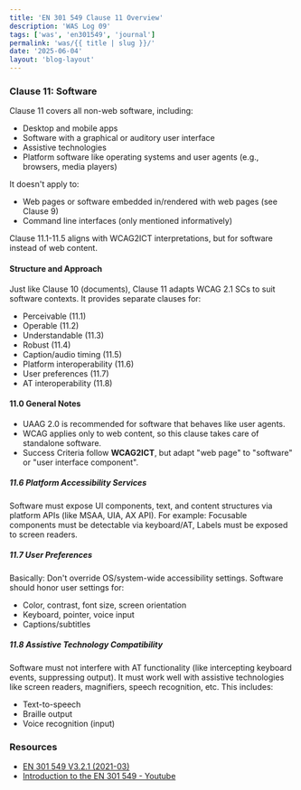 ```yaml
---
title: 'EN 301 549 Clause 11 Overview'
description: 'WAS Log 09'
tags: ['was', 'en301549', 'journal']
permalink: 'was/{{ title | slug }}/'
date: '2025-06-04'
layout: 'blog-layout'
---
```


<div class="blog">
  <h3>Clause 11: Software</h3>
  <p>Clause 11 covers all non-web software, including:</p>
  <ul>
    <li>Desktop and mobile apps</li>
    <li>Software with a graphical or auditory user interface</li>
    <li>Assistive technologies</li>
    <li>Platform software like operating systems and user agents (e.g., browsers, media players)</li>
  </ul>
  <p>It doesn't apply to:</p>
  <ul>
    <li>Web pages or software embedded in/rendered with web pages (see Clause 9)</li>
    <li>Command line interfaces (only mentioned informatively)</li>
  </ul>
  <p>Clause 11.1-11.5 aligns with WCAG2ICT interpretations, but for software instead of web content.</p>

  <h4>Structure and Approach</h4>
  <p>Just like Clause 10 (documents), Clause 11 adapts WCAG 2.1 SCs to suit software contexts. It provides separate
    clauses
    for:</p>
  <ul>
    <li>Perceivable (11.1)</li>
    <li>Operable (11.2)</li>
    <li>Understandable (11.3)</li>
    <li>Robust (11.4)</li>
    <li>Caption/audio timing (11.5)</li>
    <li>Platform interoperability (11.6)</li>
    <li>User preferences (11.7)</li>
    <li>AT interoperability (11.8)</li>
  </ul>

  <h4>11.0 General Notes</h4>
  <ul>
    <li>UAAG 2.0 is recommended for software that behaves like user agents.</li>
    <li>WCAG applies only to web content, so this clause takes care of standalone software.</li>
    <li>Success Criteria follow <strong>WCAG2ICT</strong>, but adapt "web page" to "software" or "user interface
      component".</li>
  </ul>

  <h5>11.6 Platform Accessibility Services</h5>
  <p>Software must expose UI components, text, and content structures via platform APIs (like MSAA, UIA, AX API). For
    example: Focusable components must be detectable via keyboard/AT, Labels must be exposed to screen readers.</p>
  <h5>11.7 User Preferences</h5>
  <p>Basically: Don't override OS/system-wide accessibility settings. Software should honor user settings for:</p>
  <ul>
    <li>Color, contrast, font size, screen orientation</li>
    <li>Keyboard, pointer, voice input</li>
    <li>Captions/subtitles</li>
  </ul>

  <h5>11.8 Assistive Technology Compatibility</h5>
  <p>Software must not interfere with AT functionality (like intercepting keyboard events, suppressing output). It
    must work well with assistive technologies like screen readers, magnifiers, speech recognition, etc. This
    includes:</p>
  <ul>
    <li>Text-to-speech</li>
    <li>Braille output</li>
    <li>Voice recognition (input)</li>
  </ul>

   <h3>Resources</h3>
  <ul>
    <li><a href="https://www.etsi.org/deliver/etsi_en/301500_301599/301549/03.02.01_60/en_301549v030201p.pdf"
        target="_blank" rel="noopener noreferrer">EN 301 549 V3.2.1 (2021-03)</a></li>
    <li><a href="https://youtube.com/playlist?list=PLfCFZkKjngqrnEaIymHKvsym025w0cOF3&si=z6tpXFb0ZqTwHneD"
        target="_blank" rel="noopener noreferrer">Introduction to the EN 301 549 - Youtube</a></li>
  </ul>

</div>
